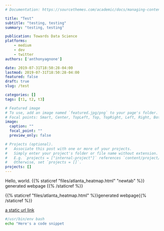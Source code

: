 ```yaml
---
# Documentation: https://sourcethemes.com/academic/docs/managing-content/

title: "Test"
subtitle: "testing, testing"
summary: "testing, testing"

publication: Towards Data Science
platforms:
    - medium
    - dev
    - twitter
authors: ['anthonyagnone']

date: 2019-07-31T18:50:28-04:00
lastmod: 2019-07-31T18:50:28-04:00
featured: false
draft: true
slug: /test

categories: []
tags: [t1, t2, t3]

# Featured image
# To use, add an image named `featured.jpg/png` to your page's folder.
# Focal points: Smart, Center, TopLeft, Top, TopRight, Left, Right, BottomLeft, Bottom, BottomRight.
image:
  caption: ""
  focal_point: ""
  preview_only: false

# Projects (optional).
#   Associate this post with one or more of your projects.
#   Simply enter your project's folder or file name without extension.
#   E.g. `projects = ["internal-project"]` references `content/project/deep-learning/index.md`.
#   Otherwise, set `projects = []`.
projects: []
---
```


Hello, world.
{{% staticref "files/atlanta_heatmap.html" "newtab" %}}
generated webpage
{{% /staticref %}}

{{% staticref "files/atlanta_heatmap.html" %}}generated webpage{{% /staticref %}}

[a static url link](https://google.com)

```bash
#/usr/bin/env bash
echo "Here's a code snippet
```
